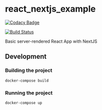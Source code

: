 # react_nextjs_example

[![Codacy Badge](https://api.codacy.com/project/badge/Grade/fc6c5c9640c847088914f1ab18ce5846)](https://app.codacy.com/app/kevinmmartins/react_nextjs_example?utm_source=github.com&utm_medium=referral&utm_content=kevinmmartins/react_nextjs_example&utm_campaign=Badge_Grade_Dashboard)

[![Build Status](https://travis-ci.org/kevinmmartins/react_nextjs_example.svg?branch=master)](https://travis-ci.org/kevinmmartins/react_nextjs_example)

Basic server-rendered React App with NextJS

## Development

### Building the project

```
docker-compose build
```

### Running the project

```
docker-compose up
```